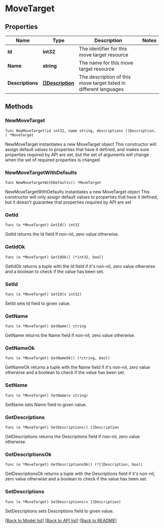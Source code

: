 # MoveTarget

## Properties

Name | Type | Description | Notes
------------ | ------------- | ------------- | -------------
**Id** | **int32** | The identifier for this move target resource | 
**Name** | **string** | The name for this move target resource | 
**Descriptions** | [**[]Description**](Description.md) | The description of this move target listed in different languages | 

## Methods

### NewMoveTarget

`func NewMoveTarget(id int32, name string, descriptions []Description, ) *MoveTarget`

NewMoveTarget instantiates a new MoveTarget object
This constructor will assign default values to properties that have it defined,
and makes sure properties required by API are set, but the set of arguments
will change when the set of required properties is changed

### NewMoveTargetWithDefaults

`func NewMoveTargetWithDefaults() *MoveTarget`

NewMoveTargetWithDefaults instantiates a new MoveTarget object
This constructor will only assign default values to properties that have it defined,
but it doesn't guarantee that properties required by API are set

### GetId

`func (o *MoveTarget) GetId() int32`

GetId returns the Id field if non-nil, zero value otherwise.

### GetIdOk

`func (o *MoveTarget) GetIdOk() (*int32, bool)`

GetIdOk returns a tuple with the Id field if it's non-nil, zero value otherwise
and a boolean to check if the value has been set.

### SetId

`func (o *MoveTarget) SetId(v int32)`

SetId sets Id field to given value.


### GetName

`func (o *MoveTarget) GetName() string`

GetName returns the Name field if non-nil, zero value otherwise.

### GetNameOk

`func (o *MoveTarget) GetNameOk() (*string, bool)`

GetNameOk returns a tuple with the Name field if it's non-nil, zero value otherwise
and a boolean to check if the value has been set.

### SetName

`func (o *MoveTarget) SetName(v string)`

SetName sets Name field to given value.


### GetDescriptions

`func (o *MoveTarget) GetDescriptions() []Description`

GetDescriptions returns the Descriptions field if non-nil, zero value otherwise.

### GetDescriptionsOk

`func (o *MoveTarget) GetDescriptionsOk() (*[]Description, bool)`

GetDescriptionsOk returns a tuple with the Descriptions field if it's non-nil, zero value otherwise
and a boolean to check if the value has been set.

### SetDescriptions

`func (o *MoveTarget) SetDescriptions(v []Description)`

SetDescriptions sets Descriptions field to given value.



[[Back to Model list]](../README.md#documentation-for-models) [[Back to API list]](../README.md#documentation-for-api-endpoints) [[Back to README]](../README.md)


